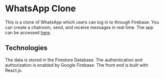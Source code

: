 # WhatsApp Clone
This is a clone of WhatsApp which users can log in to through Firebase. You can create a chatroom, send, and receive messages in real time. The app can be accessed [here](https://whatsapp-clone-99abe.web.app/).

## Technologies
The data is stored in the Firestore Database. The authentication and authorization is enabled by Google Firebase. The front end is built with React.js.
